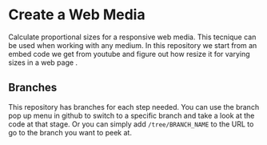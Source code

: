 # Create a Web Media

Calculate proportional sizes for a responsive web media. This tecnique can be used when working with any medium.
In this repository we start from an embed code we get from youtube and figure out how resize it for varying sizes in a web page . 

## Branches
This repository has branches for each step needed. 
You can use the branch pop up menu in github to switch to a specific branch and take a look at the code at that stage. 
Or you can simply add `/tree/BRANCH_NAME` to the URL to go to the branch you want to peek at. 



